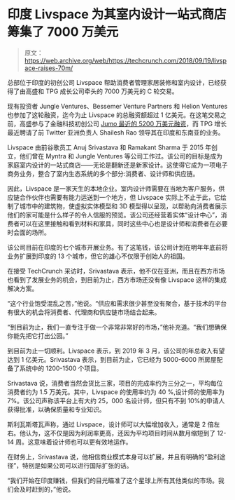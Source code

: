 # 印度 Livspace 为其室内设计一站式商店筹集了 7000 万美元 

> 原文：<https://web.archive.org/web/https://techcrunch.com/2018/09/19/livspace-raises-70m/>

总部位于印度的初创公司 Livspace 帮助消费者管理家居装修和室内设计，已经获得了由高盛和 TPG 成长公司牵头的 7000 万美元的 C 轮交易。

现有投资者 Jungle Ventures、Bessemer Venture Partners 和 Helion Ventures 也参加了这轮融资，迄今为止 Livspace 的总融资额超过 1 亿美元。在这笔交易之前，高盛参与了金融科技初创公司 [Jumo 最近的 5200 万美元融资](https://web.archive.org/web/20221216101705/https://techcrunch.com/2018/09/17/jumo-raises-52m-led-by-goldman/)，而 TPG 增长最近聘请了前 Twitter 亚洲负责人 Shailesh Rao 领导其在印度和东南亚的业务。

Livspace 由前谷歌员工 Anuj Srivastava 和 Ramakant Sharma 于 2015 年创立，他们曾在 Myntra 和 Jungle Ventures 等公司工作过。该公司的目标是成为家庭室内设计的一站式商店——无论是翻新还是新家设计。这使得它成为一项电子商务业务，整合了室内生态系统的多个部分:消费者、设计师和供应链。

因此，Livspace 是一家天生的本地企业。室内设计师需要在当地为客户服务，供应链合作伙伴也需要有能力运送到一个地方，但 Livspace 实际上不止于此，它绘制了城市中的建筑物，使虚拟实体模型和 3D 模型得以呈现，以帮助向消费者展示他们的家可能是什么样子的令人信服的预览。该公司还经营着实体“设计中心”，消费者可以在这里接触和看到材料和家具，同时这些中心也是设计师和消费者在必要时会面的场所。

该公司目前在印度的七个城市开展业务。有了这笔钱，该公司计划在明年年底前将业务扩展到印度的 13 个城市，但它的雄心不仅限于创始人的祖国。

在接受 TechCrunch 采访时，Srivastava 表示，他不仅在亚洲，而且在西方市场也看到了发展业务的机会，到目前为止，西方市场还没有像 Livspace 这样的集成解决方案。

“这个行业饱受混乱之苦，”他说。“供应和需求很少甚至没有聚合，基于技术的平台有很大的机会将消费者、代理商和供应链市场结合起来。

“到目前为止，我们一直专注于做一个非常非常好的市场，”他补充道。“我们想确保你能先把它打出公园。”

到目前为止一切顺利。Livspace 表示，到 2019 年 3 月，该公司的年总收入有望达到 1 亿美元。Srivastava 表示，到目前为止，它已经为 5000-6000 所房屋配备了系统中的 1200-1500 个项目。

Srivastava 说，消费者当然会货比三家，项目的完成率约为三分之一，平均每位消费者约为 1.5 万美元。其中，Livspace 的使用率约为 40 %,设计师的使用率为 7%。该公司声称该平台上有大约 25，000 名设计师，但只有不到 10%的申请人获得批准，以确保质量和专业知识。

斯利瓦斯塔瓦声称，通过 Livspace，设计师可以大幅增加收入，通常是 2 倍左右。他认为，这不仅是因为利润率更高，还因为平均项目时间从数月缩短到了 12-14 周。这意味着设计师也可以更有效地运作。

在财务上，Srivastava 说，他相信商业模式本身可以扩展，并且有明确的“盈利途径”，特别是如果公司可以进行国际扩张的话。

“我们开始在印度赚钱，但我们的目光瞄准了这个星球上所有其他类似的市场。我们会及时赶到的，”他说。